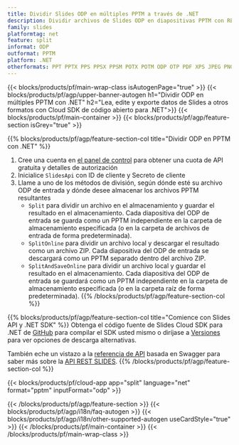```yaml
---
title: Dividir Slides ODP en múltiples PPTM a través de .NET
description: Dividir archivos de Slides ODP en diapositivas PPTM con REST API y .NET SDK de código abierto
family: slides
platformtag: net
feature: split
informat: ODP
outformat: PPTM
platform: .NET
otherformats: PPT PPTX PPS PPSX PPSM POTX POTM ODP OTP PDF XPS JPEG PNG BMP TIFF SVG HTML5 GIF XAML
---
```


{{< blocks/products/pf/main-wrap-class isAutogenPage="true" >}}
{{< blocks/products/pf/agp/upper-banner-autogen h1="Dividir ODP en múltiples PPTM con .NET" h2="Lea, edite y exporte datos de Slides a otros formatos con Cloud SDK de código abierto para .NET">}}
{{< blocks/products/pf/main-container >}}
{{< blocks/products/pf/agp/feature-section isGrey="true" >}}

{{% blocks/products/pf/agp/feature-section-col title="Dividir ODP en PPTM con .NET" %}}
1. Cree una cuenta en <a href="https://dashboard.aspose.cloud/">el panel de control</a> para obtener una cuota de API gratuita y detalles de autorización
1. Inicialice ```SlidesApi``` con ID de cliente y Secreto de cliente
1. Llame a uno de los métodos de división, según dónde esté su archivo ODP de entrada y dónde desee almacenar los archivos PPTM resultantes
    - ```Split``` para dividir un archivo en el almacenamiento y guardar el resultado en el almacenamiento. Cada diapositiva del ODP de entrada se guarda como un PPTM independiente en la carpeta de almacenamiento especificada (o en la carpeta de archivos de entrada de forma predeterminada).
    - ```SplitOnline``` para dividir un archivo local y descargar el resultado como un archivo ZIP. Cada diapositiva del ODP de entrada se descargará como un PPTM separado dentro del archivo ZIP.
    - ```SplitAndSaveOnline``` para dividir un archivo local y guardar el resultado en el almacenamiento. Cada diapositiva del ODP de entrada se guardará como un PPTM independiente en la carpeta de almacenamiento especificada (o en la carpeta raíz de forma predeterminada).
{{% /blocks/products/pf/agp/feature-section-col %}}

{{% blocks/products/pf/agp/feature-section-col title="Comience con Slides API y .NET SDK" %}}
Obtenga el código fuente de Slides Cloud SDK para .NET de [GitHub](https://github.com/aspose-slides-cloud/aspose-slides-cloud-dotnet) para compilar el SDK usted mismo o diríjase a [Versiones](https://releases.aspose.cloud/) para ver opciones de descarga alternativas.

También eche un vistazo a la [referencia de API](https://apireference.aspose.cloud/slides/) basada en Swagger para saber más sobre la [API REST SLIDES](https://products.aspose.cloud/slides/curl/).
{{% /blocks/products/pf/agp/feature-section-col %}}

{{< blocks/products/pf/cloud-app app="split" language="net" format="pptm" inputFormat="odp" >}}

{{< /blocks/products/pf/agp/feature-section >}}
{{< blocks/products/pf/agp/i18n/faq-autogen >}}
{{< blocks/products/pf/agp/i18n/other-supported-autogen useCardStyle="true" >}}
{{< /blocks/products/pf/main-container >}}
{{< /blocks/products/pf/main-wrap-class >}}